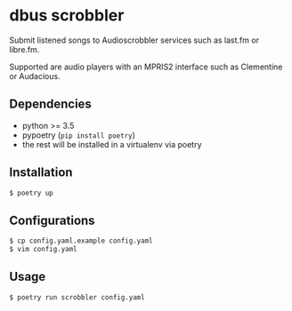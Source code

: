 # dbus scrobbler

Submit listened songs to Audioscrobbler services such as last.fm or libre.fm.

Supported are audio players with an MPRIS2 interface such as Clementine or Audacious.

## Dependencies

* python >= 3.5
* pypoetry (`pip install poetry`)
* the rest will be installed in a virtualenv via poetry

## Installation

```bash
$ poetry up
```

## Configurations

```bash
$ cp config.yaml.example config.yaml
$ vim config.yaml
```

## Usage

```bash
$ poetry run scrobbler config.yaml
```

